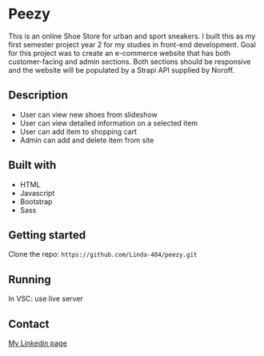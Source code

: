 # Peezy

This is an online Shoe Store for urban and sport sneakers.
I built this as my first semester project year 2 for my studies in front-end development.
Goal for this project was to create an e-commerce website that has both customer-facing and admin sections. Both sections should be responsive and the website will be populated by a Strapi API supplied by Noroff.

## Description

- User can view new shoes from slideshow
- User can view detailed information on a selected item
- User can add item to shopping cart
- Admin can add and delete item from site

## Built with

- HTML
- Javascript
- Bootstrap
- Sass

## Getting started

Clone the repo: 
`https://github.com/Linda-404/peezy.git`

## Running

In VSC: use live server

## Contact

[My Linkedin page](https://www.linkedin.com/in/linda-nilsson-8b82b01b2/)
